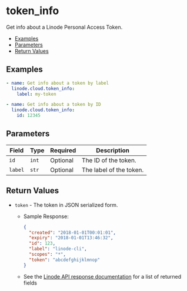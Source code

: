 # token_info

Get info about a Linode Personal Access Token.


- [Examples](#examples)
- [Parameters](#parameters)
- [Return Values](#return-values)

## Examples

```yaml
- name: Get info about a token by label
  linode.cloud.token_info:
    label: my-token
```

```yaml
- name: Get info about a token by ID
  linode.cloud.token_info:
    id: 12345
```










## Parameters

| Field     | Type | Required | Description                                                                  |
|-----------|------|----------|------------------------------------------------------------------------------|
| `id` | `int` | Optional | The ID of the token.   |
| `label` | `str` | Optional | The label of the token.   |






## Return Values

- `token` - The token in JSON serialized form.

    - Sample Response:
        ```json
        {
          "created": "2018-01-01T00:01:01",
          "expiry": "2018-01-01T13:46:32",
          "id": 123,
          "label": "linode-cli",
          "scopes": "*",
          "token": "abcdefghijklmnop"
        }
        ```
    - See the [Linode API response documentation](https://www.linode.com/docs/api/profile/#personal-access-token-create__response-samples) for a list of returned fields


